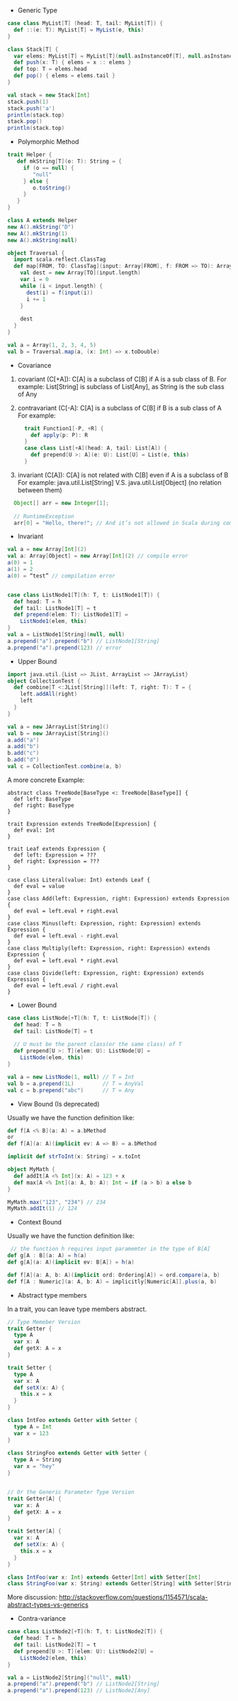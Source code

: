 - Generic Type

```scala
case class MyList[T] (head: T, tail: MyList[T]) {
  def ::(e: T): MyList[T] = MyList(e, this)
}

class Stack[T] {
  var elems: MyList[T] = MyList[T](null.asInstanceOf[T], null.asInstanceOf[MyList[T]])
  def push(x: T) { elems = x :: elems }
  def top: T = elems.head
  def pop() { elems = elems.tail }
}

val stack = new Stack[Int]
stack.push(1)
stack.push('a')
println(stack.top)
stack.pop()
println(stack.top)
```

- Polymorphic Method
```scala
trait Helper {
   def mkString[T](o: T): String = {
     if (o == null) {
        "null"
     } else {
        o.toString()
     }
   }
}

class A extends Helper
new A().mkString("D")
new A().mkString(1)
new A().mkString(null)
```

```scala
object Traversal {
  import scala.reflect.ClassTag
  def map[FROM, TO: ClassTag](input: Array[FROM], f: FROM => TO): Array[TO] = {
    val dest = new Array[TO](input.length)
    var i = 0
    while (i < input.length) {
      dest(i) = f(input(i))
      i += 1
    }
    
    dest
  }
}

val a = Array(1, 2, 3, 4, 5)
val b = Traversal.map(a, (x: Int) => x.toDouble)
```

- Covariance

1. covariant (C[+A]): C[A] is a subclass of C[B] if A is a sub class of B. 
   For example: List[String] is subclass of List[Any], as String is the sub class of Any
2. contravariant (C[-A]: C[A] is a subclass of C[B] if B is a sub class of A
   For example:
   
   ```scala
     trait Function1[-P, +R] {
       def apply(p: P): R
     }
     case class List[+A](head: A, tail: List[A]) {
       def prepend[U >: A](e: U): List[U] = List(e, this)
     }

   ```
   
3. invariant (C[A]): C[A] is not related with C[B] even if A is a subclass of B
  For example:
  java.util.List[String] V.S. java.util.List[Object] (no relation between them)

  ```java
    Object[] arr = new Integer[1];
    
    // RuntimeException
    arr[0] = "Hello, there!"; // And it’s not allowed in Scala during compile time, as Array is invariant in Scala.
   ```

- Invariant

```scala
val a = new Array[Int](2)
val a: Array[Object] = new Array[Int](2) // compile error
a(0) = 1
a(1) = 2
a(0) = “test” // compilation error 


case class ListNode1[T](h: T, t: ListNode1[T]) {
  def head: T = h
  def tail: ListNode1[T] = t
  def prepend(elem: T): ListNode1[T] =
    ListNode1(elem, this)
}
val a = ListNode1[String](null, null)
a.prepend("a").prepend("b") // ListNode1[String]
a.prepend("a").prepend(123) // error
```

- Upper Bound

```scala
import java.util.{List => JList, ArrayList => JArrayList}
object CollectionTest {
  def combine[T <:JList[String]](left: T, right: T): T = {
    left.addAll(right)
    left
  }
}

val a = new JArrayList[String]()
val b = new JArrayList[String]()
a.add("a")
a.add("b")
b.add("c")
b.add("d")
val c = CollectionTest.combine(a, b)
```

A more concrete Example:

```
abstract class TreeNode[BaseType <: TreeNode[BaseType]] {
  def left: BaseType
  def right: BaseType
}

trait Expression extends TreeNode[Expression] {
  def eval: Int
}

trait Leaf extends Expression {
  def left: Expression = ???
  def right: Expression = ???
}

case class Literal(value: Int) extends Leaf {
  def eval = value
}
case class Add(left: Expression, right: Expression) extends Expression {
  def eval = left.eval + right.eval
}
case class Minus(left: Expression, right: Expression) extends Expression {
  def eval = left.eval - right.eval
}
case class Multiply(left: Expression, right: Expression) extends Expression {
  def eval = left.eval * right.eval
}
case class Divide(left: Expression, right: Expression) extends Expression {
  def eval = left.eval / right.eval
}
```

- Lower Bound

```scala
case class ListNode[+T](h: T, t: ListNode[T]) {
  def head: T = h
  def tail: ListNode[T] = t
  
  // U must be the parent class(or the same class) of T
  def prepend[U >: T](elem: U): ListNode[U] =
    ListNode(elem, this)
}

val a = new ListNode(1, null) // T = Int
val b = a.prepend(1L)         // T = AnyVal
val c = b.prepend("abc")      // T = Any
```

- View Bound (Is deprecated)

Usually we have the function definition like:

```scala
def f[A <% B](a: A) = a.bMethod
or
def f[A](a: A)(implicit ev: A => B) = a.bMethod
```


```scala
implicit def strToInt(x: String) = x.toInt

object MyMath { 
  def addIt[A <% Int](x: A) = 123 + x 
  def max[A <% Int](a: A, b: A): Int = if (a > b) a else b
}

MyMath.max("123", "234") // 234
MyMath.addIt(1) // 124

```

- Context Bound

Usually we have the function definition like:

```scala
 // the function h requires input paramemter in the type of B[A]
def g[A : B](a: A) = h(a)
def g[A](a: A)(implicit ev: B[A]) = h(a)

def f[A](a: A, b: A)(implicit ord: Ordering[A]) = ord.compare(a, b)
def f[A : Numeric](a: A, b: A) = implicitly[Numeric[A]].plus(a, b)
```

- Abstract type members

In a trait, you can leave type members abstract.

```scala
// Type Memeber Version
trait Getter { 
  type A
  var x: A
  def getX: A = x 
}

trait Setter {
  type A
  var x: A
  def setX(x: A) {
    this.x = x
  }
}

class IntFoo extends Getter with Setter { 
  type A = Int
  var x = 123
}
   
class StringFoo extends Getter with Setter { 
  type A = String
  var x = "hey"
}


// Or the Generic Parameter Type Version
trait Getter[A] {
  var x: A
  def getX: A = x
}

trait Setter[A] {
  var x: A
  def setX(x: A) {
    this.x = x
  }
}

class IntFoo(var x: Int) extends Getter[Int] with Setter[Int]
class StringFoo(var x: String) extends Getter[String] with Setter[String]
```

More discussion: http://stackoverflow.com/questions/1154571/scala-abstract-types-vs-generics

- Contra-variance

```scala
case class ListNode2[+T](h: T, t: ListNode2[T]) {
  def head: T = h
  def tail: ListNode2[T] = t
  def prepend[U >: T](elem: U): ListNode2[U] =
    ListNode2(elem, this)
}

val a = ListNode2[String]("null", null)
a.prepend("a").prepend("b") // ListNode2[String]
a.prepend("a").prepend(123) // ListNode2[Any]
```


